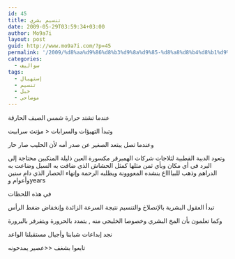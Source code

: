 ```yaml
---
id: 45
title: تنسيم بشري
date: 2009-05-29T03:59:34+03:00
author: Mo9a7i
layout: post
guid: http://www.mo9a7i.com/?p=45
permalink: '/2009/%d8%aa%d9%86%d8%b3%d9%8a%d9%85-%d8%a8%d8%b4%d8%b1%d9%8a/'
categories:
  - سواليف
tags:
  - إستهبال
  - تنسيم
  - خبل
  - موصاحي
---
```

عندما تشتد حرارة شمس الصيف الحارقة

وتبدأ التهيؤات والسرابات < مؤنث سرابيت

وعندما تصل يبتعد الصغير عن صدر أمه لأن الحليب صار حار

وتعود الدببة القطبية لثلاجات شركات الهمبرقر مكسورة العين ذليلة المنكبين محتاجة إلى البرد في أي مكان وبأي ثمن مثلها كمثل الحشاش الذي ضاقت به السبل وضاعت به الدراهم وذهب للبيااااع ينشده المعووونة ويطلبه الرحمة وإنهاء الحصار الذي دام سنين وأعوام وyears

في هذه اللحظات

تبدأ العقول البشرية بالإنصلاخ والتنسيم نتيجة السرعة الزائدة وإنخفاض ضغط الرأس

وكما تعلمون بأن المخ البشري وخصوصا الخليجي منه , يتمدد بالحرورة ويتفرفر بالبرورة

نجد إبداعات شبابنا وأجيال مستقبلنا الواعد

تابعوا بشغف <<عصير يمدحونه